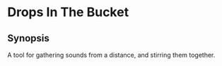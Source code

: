 # Drops In The Bucket
## Synopsis
A tool for gathering sounds from a distance, and stirring them together.
